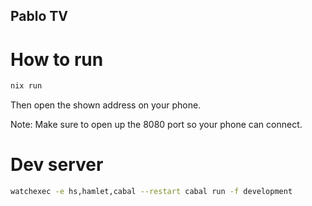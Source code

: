 Pablo TV
--------

# How to run

```bash
nix run
```

Then open the shown address on your phone.

Note: Make sure to open up the 8080 port so your phone can connect.

# Dev server

```bash
watchexec -e hs,hamlet,cabal --restart cabal run -f development
```

